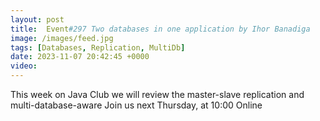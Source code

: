 ```yaml
---
layout: post
title:  Event#297 Two databases in one application by Ihor Banadiga
image: /images/feed.jpg
tags: [Databases, Replication, MultiDb]
date: 2023-11-07 20:42:45 +0000
video: 
---
```


This week on Java Club we will review the master-slave replication and multi-database-aware
Join us next Thursday, at 10:00 Online
